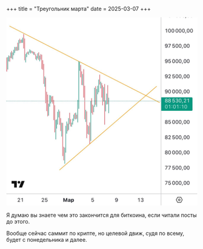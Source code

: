 +++
title = "Треугольник марта"
date = 2025-03-07
+++

[![Вторая сделка марта](/blog/22.jpg)](/blog/22.jpg)

Я думаю вы знаете чем это закончится для биткоина, если читали посты до этого.

Вообще сейчас саммит по крипте, но целевой движ, судя по всему, будет с понедельника и далее.
